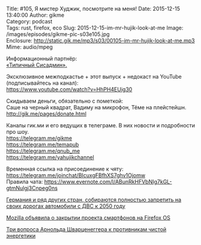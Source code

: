 Title: #105, Я мистер Худжик, посмотрите на меня!
Date: 2015-12-15 13:40:00
Author: gikme  
Category: podcast  
Tags: rust, firefox, eco
Slug: 2015-12-15-im-mr-hujik-look-at-me
Image: /images/episodes/gikme-pic-s03e105.jpg  
Enclosure: http://static.gik.me/mp3/s03/00105-im-mr-hujik-look-at-me.mp3
Mime: audio/mpeg


Информационный партнёр:  
[«Типичный Сисадмин».](https://vk.com/sysodmins)

Эксклюзивное межподкастье + этот выпуск + недокаст на YouTube  
(подписывайтесь на канал):  
<https://www.youtube.com/watch?v=HhPH4EUig30>

Скидываем деньги, обязательно с пометкой:  
Саше на черный квадрат, Вадиму на микрофон, Тёме на плейстейшн.  
<http://gik.me/pages/donate.html>

Каналы гик.ми и его ведущих в телеграме. В них новости и подробности про шоу.  
<https://telegram.me/gikme>  
<https://telegram.me/temapub>  
<https://telegram.me/qnub_me>  
<https://telegram.me/yahujikchannel>

Временная ссылка на присоединение к чяту:  
<https://telegram.me/joinchat/BIcuxgFBfhXS7ghv1Ojomw>  
Правила чата: <https://www.evernote.com/l/ABunRkHFVbNIg7kGL-gtmNulgj3Cnpeg0ns>

[Германия и ряд других стран, собираются полностью запретить на своих дорогах автомобили с ДВС к 2050 году](https://talk.gik.me/posts/MfW2QZ5HTRcNJkvSm/germaniya-i-ryad-drugih-stran-sobirayutsya-polnostyu)

[Mozilla объявила о закрытии проекта смартфонов на Firefox OS](https://talk.gik.me/posts/Hx6HsZ2kfPRRFiZYJ/mozilla-obyavila-o-zakrytii-proekta-smartfonov-na-firefox-os)

[Три вопроса Арнольда Шварценеггера к противникам чистой энергетики](https://talk.gik.me/posts/gFhmWG78F6ErwGwzT/tri-voprosa-arnolda-shvarceneggera-k-protivnikam-chistoj)
